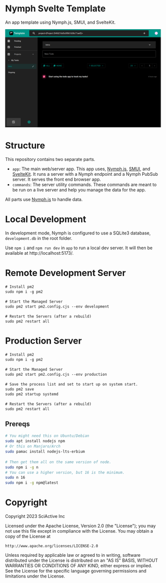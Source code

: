 # Nymph Svelte Template

An app template using Nymph.js, SMUI, and SvelteKit.

<div align="center">
  <img src="screenshot.png" alt="Template App Screenshot" />
</div>

# Structure

This repository contains two separate parts.

- `app`: The main web/server app.
  This app uses, [Nymph.js](https://nymph.io), [SMUI](https://sveltematerialui.com/), and [SvelteKit](https://kit.svelte.dev/). It runs a server with a Nymph endpoint and a Nymph PubSub server. It serves the front end browser app.
- `commands`: The server utility commands.
  These commands are meant to be run on a live server and help you manage the data for the app.

All parts use [Nymph.js](https://nymph.io/) to handle data.

# Local Development

In development mode, Nymph is configured to use a SQLite3 database, `development.db` in the root folder.

Use `npm i` and `npm run dev` in `app` to run a local dev server. It will then be available at http://localhost:5173/.

# Remote Development Server

```
# Install pm2
sudo npm i -g pm2

# Start the Managed Server
sudo pm2 start pm2.config.cjs --env development

# Restart the Servers (after a rebuild)
sudo pm2 restart all
```

# Production Server

```
# Install pm2
sudo npm i -g pm2

# Start the Managed Server
sudo pm2 start pm2.config.cjs --env production

# Save the process list and set to start up on system start.
sudo pm2 save
sudo pm2 startup systemd

# Restart the Servers (after a rebuild)
sudo pm2 restart all
```

## Prereqs

```sh
# You might need this on Ubuntu/Debian
sudo apt install nodejs npm
# Or this on Manjaro/Arch
sudo pamac install nodejs-lts-erbium

# Then get them all on the same version of node.
sudo npm i -g n
# You can use a higher version, but 16 is the minimum.
sudo n 16
sudo npm i -g npm@latest
```

# Copyright

Copyright 2023 SciActive Inc

Licensed under the Apache License, Version 2.0 (the "License");
you may not use this file except in compliance with the License.
You may obtain a copy of the License at

    http://www.apache.org/licenses/LICENSE-2.0

Unless required by applicable law or agreed to in writing, software
distributed under the License is distributed on an "AS IS" BASIS,
WITHOUT WARRANTIES OR CONDITIONS OF ANY KIND, either express or implied.
See the License for the specific language governing permissions and
limitations under the License.

